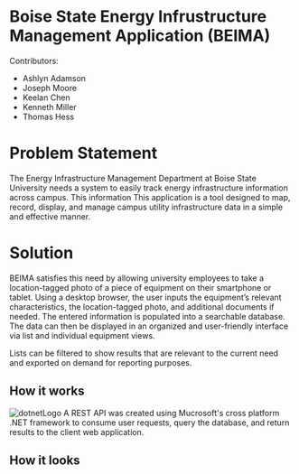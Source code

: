 # Boise State Energy Infrustructure Management Application (BEIMA)



Contributors:
<ul>
  <li>Ashlyn Adamson</li>
  <li>Joseph Moore</li>
  <li>Keelan Chen</li>
  <li>Kenneth Miller</li>
  <li>Thomas Hess</li>
</ul>


# Problem Statement

The Energy Infrastructure Management Department at Boise State University needs a system to easily track energy infrastructure information across campus. This information This application is a tool designed to map, record, display, and manage campus utility infrastructure data in a simple and effective manner.

# Solution
BEIMA satisfies this need by allowing university employees to take a location-tagged photo of a piece of equipment on their smartphone or tablet. Using a desktop browser, the user inputs the equipment’s relevant characteristics, the location-tagged photo, and additional documents if needed. The entered information is populated into a searchable database. The data can then be displayed in an organized and user-friendly interface via list and individual equipment views.

Lists can be filtered to show results that are relevant to the current need and exported on demand for reporting purposes.

## How it works

![dotnetLogo](https://user-images.githubusercontent.com/46760776/162549617-e8db237b-ddc7-4d74-9401-cec7192fd476.jpg)
A REST API was created using Mucrosoft's cross platform .NET framework to consume user requests, query the database, and return results to the client web application.
## How it looks
